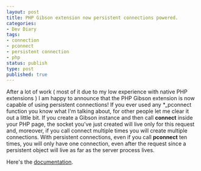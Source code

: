 ```yaml
---
layout: post
title: PHP Gibson extension now persistent connections powered.
categories:
- Dev Diary
tags:
- connection
- pconnect
- persistent connection
- php
status: publish
type: post
published: true
---
```


After a lot of work ( most of it due to my low experience with native PHP extensions ) I am happy to announce that the PHP Gibson extension is now capable of using persistent connections!
If you ever used any *_pconnect function you know what I'm talking about, for other people let me clear it out a little bit.
If you create a Gibson instance and then call **connect** inside your PHP page, the socket you've just created will live only for this request and, moreover, if you call connect multiple times you will create multiple connections.
With persistent connections, even if you call **pconnect** ten times, you will only have one connection, even after the request since a persistent object will live as far as the server process lives.  

Here's the [documentation](http://gibson-db.in/phpgibson.html#pconnect).

